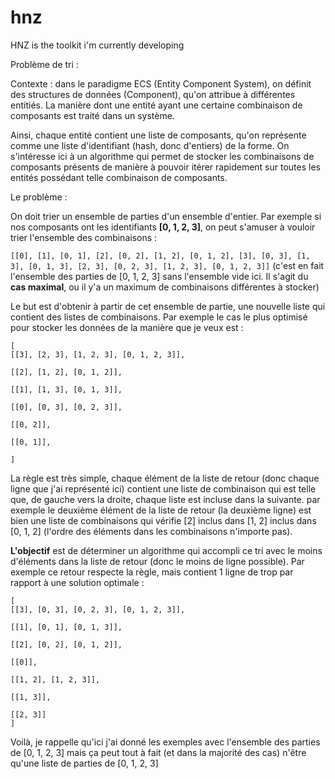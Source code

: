 # hnz
HNZ is the toolkit i'm currently developing

Problème de tri : 

Contexte : dans le paradigme ECS (Entity Component System), on définit des structures de données (Component), qu'on attribue à différentes entitiés. La manière dont une entité ayant une certaine combinaison de composants est traité dans un système.

Ainsi, chaque entité contient une liste de composants, qu'on représente comme une liste d'identifiant (hash, donc d'entiers) de la forme. On s'intéresse ici à un algorithme qui permet de stocker les combinaisons de composants présents de manière à pouvoir itérer rapidement sur toutes les entités possédant telle combinaison de composants.

Le problème : 

On doit trier un ensemble de parties d'un ensemble d'entier. Par exemple si nos composants ont les identifiants **[0, 1, 2, 3]**, on peut s'amuser à vouloir trier l'ensemble des combinaisons :  

```[[0], [1], [0, 1], [2], [0, 2], [1, 2], [0, 1, 2], [3], [0, 3], [1, 3], [0, 1, 3], [2, 3], [0, 2, 3], [1, 2, 3], [0, 1, 2, 3]]``` (c'est en fait l'ensemble des parties de [0, 1, 2, 3] sans l'ensemble vide ici. Il s'agit du **cas maximal**, ou il y'a un maximum de combinaisons différentes à stocker)

Le but est d'obtenir à partir de cet ensemble de partie, une nouvelle liste qui contient des listes de combinaisons. Par exemple le cas le plus optimisé pour stocker les données de la manière que je veux est :

```
[
[[3], [2, 3], [1, 2, 3], [0, 1, 2, 3]],

[[2], [1, 2], [0, 1, 2]],

[[1], [1, 3], [0, 1, 3]],

[[0], [0, 3], [0, 2, 3]],

[[0, 2]],

[[0, 1]],

]
```

La règle est très simple, chaque élément de la liste de retour (donc chaque ligne que j'ai représenté ici) contient une liste de combinaison qui est telle que, de gauche vers la droite, chaque liste est incluse dans la suivante. par exemple le deuxième élément de la liste de retour (la deuxième ligne) est bien une liste de combinaisons qui vérifie [2] inclus dans [1, 2] inclus dans [0, 1, 2] (l'ordre des éléments dans les combinaisons n'importe pas).

**L'objectif** est de déterminer un algorithme qui accompli ce tri avec le moins d'éléments dans la liste de retour (donc le moins de ligne possible). Par exemple ce retour respecte la règle, mais contient 1 ligne de trop par rapport à une solution optimale : 

```
[
[[3], [0, 3], [0, 2, 3], [0, 1, 2, 3]],

[[1], [0, 1], [0, 1, 3]],

[[2], [0, 2], [0, 1, 2]],

[[0]],

[[1, 2], [1, 2, 3]],

[[1, 3]],

[[2, 3]]
]
```

Voilà, je rappelle qu'ici j'ai donné les exemples avec l'ensemble des parties de [0, 1, 2, 3] mais ça peut tout à fait (et dans la majorité des cas) n'être qu'une liste de parties de [0, 1, 2, 3]

